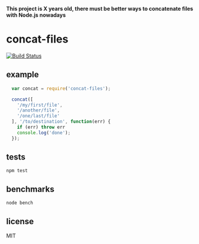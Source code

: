 **This project is X years old, there must be better ways to concatenate files with Node.js nowadays**

# concat-files

[![Build Status](https://travis-ci.org/vvo/concat-files.png)](https://travis-ci.org/vvo/concat-files)

## example

```js
  var concat = require('concat-files');

  concat([
    '/my/first/file',
    '/another/file',
    '/one/last/file'
  ], '/to/destination', function(err) {
    if (err) throw err
    console.log('done');
  });
```

## tests

```shell
npm test
```

## benchmarks

```shell
node bench
```

## license

MIT
